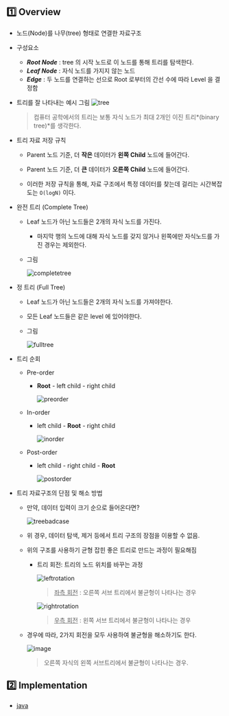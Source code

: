 ## :one: Overview

* 노드(Node)를 나무(tree) 형태로 연결한 자료구조

* 구성요소
  * ***Root Node*** : tree 의 시작 노드로 이 노드를 통해 트리를 탐색한다.
  * ***Leaf Node*** : 자식 노드를 가지지 않는 노드
  * ***Edge*** : 두 노드를 연결하는 선으로 Root 로부터의 간선 수에 따라 Level 을 결정함
  
* 트리를 잘 나타내는 예시 그림
  ![tree](https://user-images.githubusercontent.com/87659486/147827756-a193b813-f08c-4a42-8c6c-6d6cf70bcc5a.png)
  
  > 컴퓨터 공학에서의 트리는 보통 자식 노드가 최대 2개인 이진 트리*(binary tree)*를 생각한다.



* 트리 자료 저장 규칙

  * Parent 노드 기준, 더 **작은** 데이터가 **왼쪽 Child** 노드에 들어간다.

  * Parent 노드 기준, 더 **큰** 데이터가 **오른쪽 Child** 노드에 들어간다.

  * 이러한 저장 규칙을 통해, 자료 구조에서 특정 데이터를 찾는데 걸리는 시간복잡도는 `O(logN)` 이다.

  

* 완전 트리 (Complete Tree)

  * Leaf 노드가 아닌 노드들은 2개의 자식 노드를 가진다.

    * 마지막 행의 노드에 대해 자식 노드를 갖지 않거나 왼쪽에만 자식노드를 가진 경우는 제외한다.

  * 그림

    ![completetree](https://user-images.githubusercontent.com/87659486/147843754-0c8bdd42-ff4b-411a-9ef4-45eb18e7ea32.png)

* 정 트리 (Full Tree)

  * Leaf 노드가 아닌 노드들은 2개의 자식 노드를 가져야한다.

  * 모든 Leaf 노드들은 같은 level 에 있어야한다.

  * 그림

    ![fulltree](https://user-images.githubusercontent.com/87659486/147843745-2348fbf1-7789-4eae-ac05-09a545bce42e.png)

* 트리 순회

  * Pre-order

    * **Root** - left child - right child 

      ![preorder](https://user-images.githubusercontent.com/87659486/147844516-c612b086-6878-4726-8b93-b079fb65e515.png)

  * In-order

    * left child - **Root** - right child 

      ![inorder](https://user-images.githubusercontent.com/87659486/147844545-cf0a5d6a-4c22-49eb-8c6c-4f3e6d423978.png)

  * Post-order

    * left child - right child - **Root** 

      ![postorder](https://user-images.githubusercontent.com/87659486/147844570-efbc613a-2a71-446e-a962-38e89c86801d.png)



* 트리 자료구조의 단점 및 해소 방법

  * 만약, 데이터 입력이 크기 순으로 들어온다면?

    ![treebadcase](https://user-images.githubusercontent.com/87659486/147844646-9420e49b-8a6e-4aa2-afff-f3eda7510c67.png)

  * 위 경우, 데이터 탐색, 제거 등에서 트리 구조의 장점을 이용할 수 없음.

  * 위의 구조를 사용하기 균형 잡힌 좋은 트리로 만드는 과정이 필요해짐

    * 트리 회전: 트리의 노드 위치를 바꾸는 과정

      ![leftrotation](https://user-images.githubusercontent.com/87659486/147844835-98d0b131-651c-48f3-9dc1-af92c8c1c13e.png)

      > <u>좌측 회전</u> : 오른쪽 서브 트리에서 불균형이 나타나는 경우

      

      ![rightrotation](https://user-images.githubusercontent.com/87659486/147844861-6d3f9b2e-8631-4eb0-a2b4-d185819575a0.png)

      > <u>우측 회전</u> : 왼쪽 서브 트리에서 불균형이 나타나는 경우

  

  * 경우에 따라, 2가지 회전을 모두 사용하여 불균형을 해소하기도 한다.

    ![image](https://user-images.githubusercontent.com/87659486/147844936-e5494e33-8e0d-49a3-a670-fb403bbb46d5.png)

    > 오른쪽 자식의 왼쪽 서브트리에서 불균형이 나타나는 경우.

    

## :two: Implementation

* [java](./java) 
